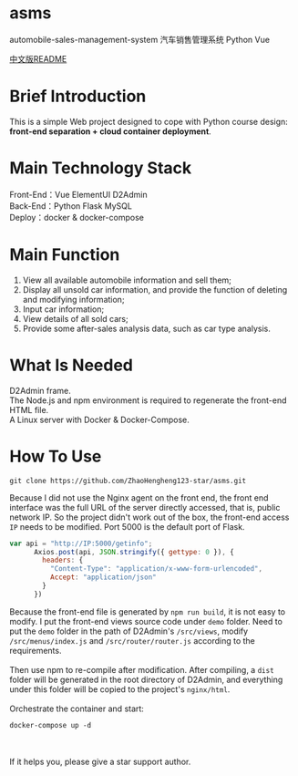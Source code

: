 # asms
automobile-sales-management-system 汽车销售管理系统 Python Vue

[中文版README](README_CN.md)
# Brief Introduction
This is a simple Web project designed to cope with Python course design: **front-end separation + cloud container deployment**.

# Main Technology Stack
Front-End：Vue  ElementUI  D2Admin<br>
Back-End：Python   Flask   MySQL<br>
Deploy：docker & docker-compose

# Main Function
1. View all available automobile information and sell them;<br>
2. Display all unsold car information, and provide the function of deleting and modifying information;<br>
3. Input car information;<br>
4. View details of all sold cars;<br>
5. Provide some after-sales analysis data, such as car type analysis.<br>

# What Is Needed
D2Admin frame.<br>
The Node.js and npm environment is required to regenerate the front-end HTML file.<br>
A Linux server with Docker & Docker-Compose.

# How To Use
```
git clone https://github.com/ZhaoHengheng123-star/asms.git
```
Because I did not use the Nginx agent on the front end, the front end interface was the full URL of the server directly accessed, that is, public network IP. So the project didn't work out of the box, the front-end access `IP` needs to be modified. Port 5000 is the default port of Flask.
```javascript
var api = "http://IP:5000/getinfo";
      Axios.post(api, JSON.stringify({ gettype: 0 }), {
        headers: {
          "Content-Type": "application/x-www-form-urlencoded",
          Accept: "application/json"
        }
      })
```
Because the front-end file is generated by `npm run build`, it is not easy to modify. I put the front-end views source code under `demo` folder. Need to put the `demo` folder in the path of D2Admin's `/src/views`, modify `/src/menus/index.js` and `/src/router/router.js` according to the requirements. <br><br>
Then use npm to re-compile after modification. After compiling, a `dist` folder will be generated in the root directory of D2Admin, and everything under this folder will be copied to the project's `nginx/html`.<br><br>
Orchestrate the container and start:
```
docker-compose up -d
```
<br><br>
If it helps you, please give a star support author.
